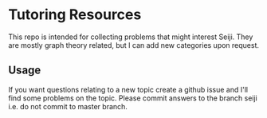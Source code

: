 Tutoring Resources
==================
This repo is intended for collecting problems that might interest Seiji. They are mostly graph theory related, but I can add new categories upon request.

Usage
-----
If you want questions relating to a new topic create a github issue and I'll find some problems on the topic.
Please commit answers to the branch seiji i.e. do not commit to master branch.
